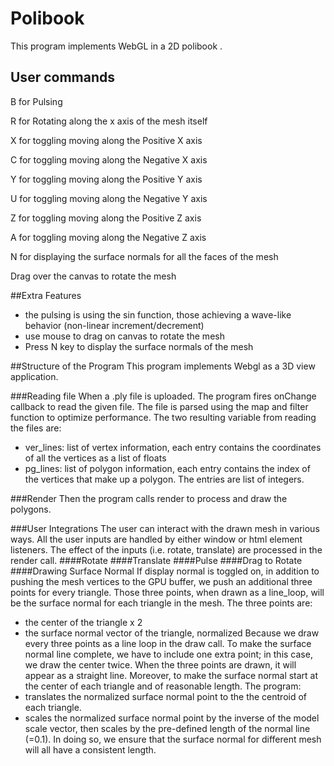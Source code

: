 # Polibook
This program implements WebGL in a 2D polibook .


## User commands
B for Pulsing

R for Rotating along the x axis of the mesh itself

X for toggling moving along the Positive X axis

C for toggling moving along the Negative X axis

Y for toggling moving along the Positive Y axis

U for toggling moving along the Negative Y axis

Z for toggling moving along the Positive Z axis

A for toggling moving along the Negative Z axis

N for displaying the surface normals for all the faces of the mesh

Drag over the canvas to rotate the mesh

##Extra Features
* the pulsing is using the sin function, those achieving a wave-like behavior (non-linear increment/decrement)
* use mouse to drag on canvas to rotate the mesh 
* Press N key to display the surface normals of the mesh

##Structure of the Program
This program implements Webgl as a 3D view application. 

###Reading file
When a .ply file is uploaded. The program fires onChange callback to read the given file. The file is parsed using the 
map and filter function to optimize performance. The two resulting variable from reading the files are:
* ver_lines: list of vertex information, each entry contains the coordinates of all the vertices as a list of floats
* pg_lines: list of polygon information, each entry contains the index of the vertices that make up a polygon. The entries are list of integers.

###Render
Then the program calls render to process and draw the polygons.

###User Integrations
The user can interact with the drawn mesh in various ways. All the user inputs are handled by either window or html 
element listeners. The effect of the inputs (i.e. rotate,  translate) are processed in the render call.
####Rotate
####Translate
####Pulse
####Drag to Rotate
####Drawing Surface Normal
If display normal is toggled on, in addition to pushing the mesh vertices to the GPU buffer, we push an additional
three points for every triangle. Those three points, when drawn as a line_loop, will be the surface normal for
each triangle in the mesh. The three points are:
* the center of the triangle x 2 
* the surface normal vector of the triangle, normalized
Because we draw every three points as a line loop in the draw call. To make the 
surface normal line complete, we have to include one extra point; in this case, we draw the center twice. When the three
points are drawn, it will appear as a straight line.
Moreover, to make the surface normal start at the center of each triangle and of reasonable length. The program:
* translates the normalized surface normal point to the the centroid of each triangle.
* scales the normalized surface normal point by the inverse of the model scale vector, then scales by the pre-defined 
length of the normal line (=0.1). In doing so, we ensure that the surface normal for different mesh will all have a 
consistent length.